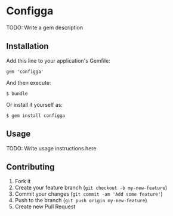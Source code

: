 # Configga

TODO: Write a gem description

## Installation

Add this line to your application's Gemfile:

    gem 'configga'

And then execute:

    $ bundle

Or install it yourself as:

    $ gem install configga

## Usage

TODO: Write usage instructions here

## Contributing

1. Fork it
2. Create your feature branch (`git checkout -b my-new-feature`)
3. Commit your changes (`git commit -am 'Add some feature'`)
4. Push to the branch (`git push origin my-new-feature`)
5. Create new Pull Request
